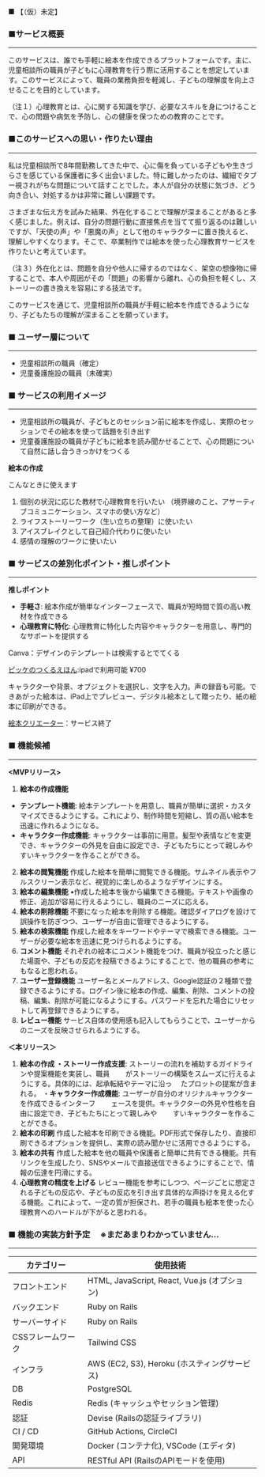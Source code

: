■ 【（仮）未定】

### **■サービス概要**

---

このサービスは、誰でも手軽に絵本を作成できるプラットフォームです。主に、児童相談所の職員が子どもに心理教育を行う際に活用することを想定しています。このサービスによって、職員の業務負担を軽減し、子どもの理解度を向上させることを目的としています。

（注１）心理教育とは、心に関する知識を学び、必要なスキルを身につけることで、心の問題や病気を予防し、心の健康を保つための教育のことです。

### **■このサービスへの思い・作りたい理由**

---

私は児童相談所で8年間勤務してきた中で、心に傷を負っている子どもや生きづらさを感じている保護者に多く出会いました。特に難しかったのは、繊細でタブー視されがちな問題について話すことでした。本人が自分の状態に気づき、どう向き合い、対処するかは非常に難しい課題です。

さまざまな伝え方を試みた結果、外在化することで理解が深まることがあると多く感じました。例えば、自分の問題行動に直接焦点を当てて振り返るのは難しいですが、「天使の声」や「悪魔の声」として他のキャラクターに置き換えると、理解しやすくなります。そこで、卒業制作では絵本を使った心理教育サービスを作りたいと考えています。

（注３）外在化とは、問題を自分や他人に帰するのではなく、架空の想像物に帰することで、本人や周囲がその「問題」の影響から離れ、心の負担を軽くし、ストーリーの書き換えを容易にする技法です。

このサービスを通じて、児童相談所の職員が手軽に絵本を作成できるようになり、子どもたちの理解が深まることを願っています。

### ■ ユーザー層について

---

- 児童相談所の職員（確定）
- 児童養護施設の職員（未確実）

### ■ サービスの利用イメージ

---

- 児童相談所の職員が、子どもとのセッション前に絵本を作成し、実際のセッションでその絵本を使って話題を引き出す
- 児童養護施設の職員が子どもに絵本を読み聞かせることで、心の問題について自然に話し合うきっかけをつくる

**絵本の作成**

こんなときに使えます

1. 個別の状況に応じた教材で心理教育を行いたい
 （境界線のこと、アサーティブコミュニケーション、スマホの使い方など）
2. ライフストーリーワーク（生い立ちの整理）に使いたい
3. アイスブレイクとして自己紹介代わりに使いたい
4. 感情の理解のワークに使いたい

### ■ サービスの差別化ポイント・推しポイント

---

**推しポイント**

- **手軽さ**: 絵本作成が簡単なインターフェースで、職員が短時間で質の高い教材を作成できる
- **心理教育に特化**: 心理教育に特化した内容やキャラクターを用意し、専門的なサポートを提供する

Canva：デザインのテンプレートは検索するとでてくる

[ピッケのつくるえほん](https://www.pekay.jp/pkla/ipad):ipadで利用可能 ¥700

キャラクターや背景、オブジェクトを選択し、文字を入力。声の録音も可能。できあがった絵本は、iPad上でプレビュー、デジタル絵本として贈ったり、紙の絵本に印刷ができる。

[絵本クリエーター](https://www.zaizen.jp/news/2022/0701_1.php)：サービス終了

### ■ 機能候補

---

**<MVPリリース>**

1. **絵本の作成機能**
- **テンプレート機能**: 絵本テンプレートを用意し、職員が簡単に選択・カスタマイズできるようにする。これにより、制作時間を短縮し、質の高い絵本を迅速に作れるようになる。
- **キャラクター作成機能**:  キャラクターは事前に用意。髪型や表情などを変更でき、キャラクターの外見を自由に設定でき、子どもたちにとって親しみやすいキャラクターを作ることができる。
2. **絵本の閲覧機能**
作成した絵本を簡単に閲覧できる機能。サムネイル表示やフルスクリーン表示など、視覚的に楽しめるようなデザインにする。
3. **絵本の編集機能**
•作成した絵本を後から編集できる機能。テキストや画像の修正、追加が容易に行えるようにし、職員のニーズに応える。
4. **絵本の削除機能**
 不要になった絵本を削除する機能。確認ダイアログを設けて誤操作を防ぎつつ、ユーザーが自由に管理できるようにする。
5. **絵本の検索機能**
作成した絵本をキーワードやテーマで検索できる機能。ユーザーが必要な絵本を迅速に見つけられるようにする。
6. **コメント機能**
それぞれの絵本にコメント機能をつけ、職員が役立ったと感じた場面や、子どもの反応を投稿できるようにすることで、他の職員の参考にもなると思われる。
7. **ユーザー登録機能**
ユーザー名とメールアドレス、Google認証の２種類で登録できるようにする。ログイン後に絵本の作成、編集、削除、コメントの投稿、編集、削除が可能になるようにする。パスワードを忘れた場合にリセットして再登録できるようにする。
8. **レビュー機能**
サービス自体の使用感も記入してもらうことで、ユーザーからのニーズを反映させられるようにする。


**＜本リリース＞**

1. **絵本の作成
・ストーリー作成支援**: ストーリーの流れを補助するガイドラインや提案機能を実装し、職員　
　がストーリーの構築をスムーズに行えるようにする。具体的には、起承転結やテーマに沿っ
　たプロットの提案が含まれる。
・**キャラクター作成機能**:  ユーザーが自分のオリジナルキャラクターを作成できるインターフ　
　ェースを提供。キャラクターの外見や性格を自由に設定でき、子どもたちにとって親しみや　
　すいキャラクターを作ることができる。
2. **絵本の印刷**
作成した絵本を印刷できる機能。PDF形式で保存したり、直接印刷できるオプションを提供し、実際の読み聞かせに活用できるようにする。
3. **絵本の共有**
作成した絵本を他の職員や保護者と簡単に共有できる機能。共有リンクを生成したり、SNSやメールで直接送信できるようにすることで、情報の伝達を円滑にする。
4. **心理教育の精度を上げる**
レビュー機能を参考にしつつ、ページごとに想定される子どもの反応や、子どもの反応を引き出す具体的な声掛けを見える化する機能。これによって、一定の質が担保され、若手の職員も絵本を使った心理教育へのハードルが下がると思われる。

### ■ 機能の実装方針予定 　※まだあまりわかっていません…

---

| カテゴリー | 使用技術 |
| --- | --- |
| フロントエンド | HTML, JavaScript, React, Vue.js (オプション) |
| バックエンド | Ruby on Rails |
| サーバーサイド | Ruby on Rails |
| CSSフレームワーク | Tailwind CSS |
| インフラ | AWS (EC2, S3), Heroku (ホスティングサービス) |
| DB | PostgreSQL |
| Redis | Redis (キャッシュやセッション管理) |
| 認証 | Devise (Railsの認証ライブラリ) |
| CI / CD | GitHub Actions, CircleCI |
| 開発環境 | Docker (コンテナ化), VSCode (エディタ) |
| API | RESTful API (RailsのAPIモードを使用) |